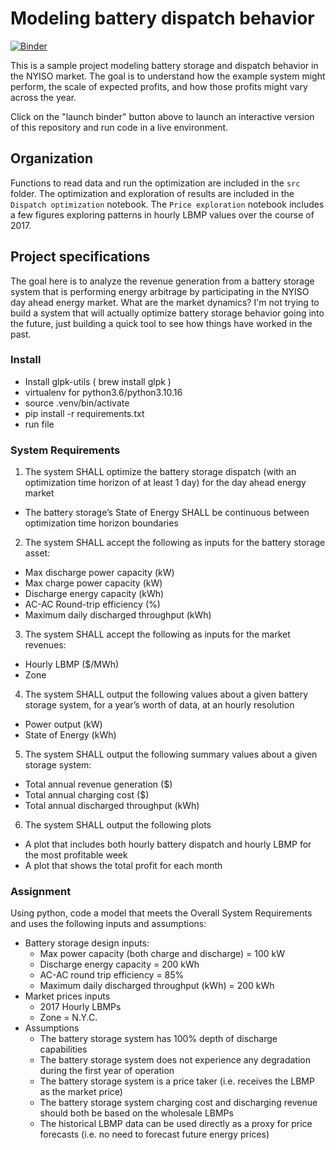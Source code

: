 # Modeling battery dispatch behavior
[![Binder](https://mybinder.org/badge.svg)](https://mybinder.org/v2/gh/gschivley/battery_model/master)

This is a sample project modeling battery storage and dispatch behavior in the NYISO market. The goal is to understand how the example system might perform, the scale of expected profits, and how those profits might vary across the year.

Click on the "launch binder" button above to launch an interactive version of this repository and run code in a live environment.

## Organization
Functions to read data and run the optimization are included in the `src` folder. The optimization and exploration of results are included in the `Dispatch optimization` notebook. The `Price exploration` notebook includes a few figures exploring patterns in hourly LBMP values over the course of 2017.

## Project specifications
The goal here is to analyze the revenue generation from a battery storage system that is performing energy arbitrage by participating in the NYISO day ahead energy market. What are the market dynamics? I'm not trying to build a system that will actually optimize battery storage behavior going into the future, just building a quick tool to see how things have worked in the past.

### Install
*   Install glpk-utils ( brew install glpk )
*   virtualenv for python3.6/python3.10.16
*   source .venv/bin/activate
*   pip install -r requirements.txt
*   run file

### System Requirements
1. The system SHALL optimize the battery storage dispatch (with an optimization time horizon of at
least 1 day) for the day ahead energy market
  - The battery storage’s State of Energy SHALL be continuous between optimization time
horizon boundaries
2. The system SHALL accept the following as inputs for the battery storage asset:
  - Max discharge power capacity (kW)
  - Max charge power capacity (kW)
  - Discharge energy capacity (kWh)
  - AC-AC Round-trip efficiency (%)
  - Maximum daily discharged throughput (kWh)
3. The system SHALL accept the following as inputs for the market revenues:
  - Hourly LBMP ($/MWh)
  - Zone
4. The system SHALL output the following values about a given battery storage system, for a year’s
worth of data, at an hourly resolution
  - Power output (kW)
  - State of Energy (kWh)
5. The system SHALL output the following summary values about a given storage system:
  - Total annual revenue generation ($)
  - Total annual charging cost ($)
  - Total annual discharged throughput (kWh)
6. The system SHALL output the following plots
  - A plot that includes both hourly battery dispatch and hourly LBMP for the most
profitable week
  - A plot that shows the total profit for each month

### Assignment
Using python, code a model that meets the Overall System Requirements and uses the following inputs and assumptions:
- Battery storage design inputs:
  - Max power capacity (both charge and discharge) = 100 kW
  - Discharge energy capacity = 200 kWh
  - AC-AC round trip efficiency = 85%
  - Maximum daily discharged throughput (kWh) = 200 kWh
- Market prices inputs
  - 2017 Hourly LBMPs
  - Zone = N.Y.C.
- Assumptions
  - The battery storage system has 100% depth of discharge capabilities
  - The battery storage system does not experience any degradation during the first
year of operation
  - The battery storage system is a price taker (i.e. receives the LBMP as the market
price)
  - The battery storage system charging cost and discharging revenue should both
be based on the wholesale LBMPs
  - The historical LBMP data can be used directly as a proxy for price forecasts (i.e.
no need to forecast future energy prices)
